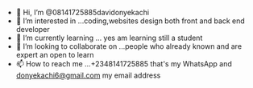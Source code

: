 - 👋 Hi, I’m @08141725885davidonyekachi
- 👀 I’m interested in ...coding,websites design both front and back end developer 
- 🌱 I’m currently learning ... yes am learning still a student 
- 💞️ I’m looking to collaborate on ...people who already known and are expert an open to learn 
- 📫 How to reach me ...+2348141725885 that's my WhatsApp and donyekachi6@gmail.com my email address 

<!---
08141725885davidonyekachi/08141725885davidonyekachi is a ✨ special ✨ repository because its `README.md` (this file) appears on your GitHub profile.
You can click the Preview link to take a look at your changes.
--->
